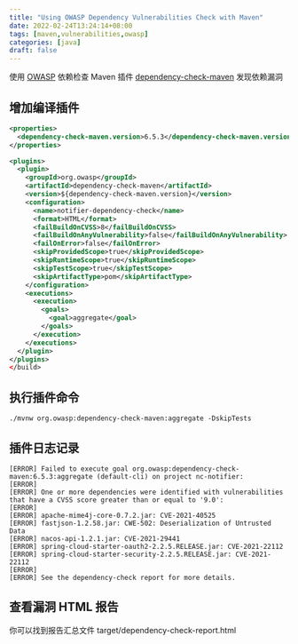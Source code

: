 ```yaml
---
title: "Using OWASP Dependency Vulnerabilities Check with Maven"
date: 2022-02-24T13:24:14+08:00
tags: [maven,vulnerabilities,owasp]
categories: [java]
draft: false
---
```


使用 [OWASP](https://owasp.org/www-project-dependency-check/) 依赖检查 Maven 插件 [dependency-check-maven](https://jeremylong.github.io/DependencyCheck/dependency-check-maven/index.html) 发现依赖漏洞

## 增加编译插件

```xml
<properties>
  <dependency-check-maven.version>6.5.3</dependency-check-maven.version>
</properties>  

<plugins>
  <plugin>
    <groupId>org.owasp</groupId>
    <artifactId>dependency-check-maven</artifactId>
    <version>${dependency-check-maven.version}</version>
    <configuration>
      <name>notifier-dependency-check</name>
      <format>HTML</format>
      <failBuildOnCVSS>8</failBuildOnCVSS>
      <failBuildOnAnyVulnerability>false</failBuildOnAnyVulnerability>
      <failOnError>false</failOnError>
      <skipProvidedScope>true</skipProvidedScope>
      <skipRuntimeScope>true</skipRuntimeScope>
      <skipTestScope>true</skipTestScope>
      <skipArtifactType>pom</skipArtifactType>
    </configuration>
    <executions>
      <execution>
        <goals>
          <goal>aggregate</goal>
        </goals>
      </execution>
    </executions>
  </plugin>
</plugins>
</build>
```

## 执行插件命令

```shell
./mvnw org.owasp:dependency-check-maven:aggregate -DskipTests
```

## 插件日志记录

```shell
[ERROR] Failed to execute goal org.owasp:dependency-check-maven:6.5.3:aggregate (default-cli) on project nc-notifier:
[ERROR]
[ERROR] One or more dependencies were identified with vulnerabilities that have a CVSS score greater than or equal to '9.0':
[ERROR]
[ERROR] apache-mime4j-core-0.7.2.jar: CVE-2021-40525
[ERROR] fastjson-1.2.58.jar: CWE-502: Deserialization of Untrusted Data
[ERROR] nacos-api-1.2.1.jar: CVE-2021-29441
[ERROR] spring-cloud-starter-oauth2-2.2.5.RELEASE.jar: CVE-2021-22112
[ERROR] spring-cloud-starter-security-2.2.5.RELEASE.jar: CVE-2021-22112
[ERROR]
[ERROR] See the dependency-check report for more details.
```

## 查看漏洞 HTML 报告

你可以找到报告汇总文件 target/dependency-check-report.html
